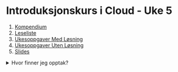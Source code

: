 # Introduksjonskurs i Cloud - Uke 5

1. [Kompendium](kompendium.md)
2. [Leseliste](leseliste.md)
3. [Ukesoppgaver Med Løsning](ukesoppgaver.md)
4. [Ukesoppgaver Uten Løsning](ukesoppgaver_no_solution.md)
5. [Slides](./slides/)

<details>
<summary>Hvor finner jeg opptak?</summary>

Opptak ligger på Teams. Gå først inn på emnesiden for backend, gå på emne 8, og trykk deretter på "Files" på Navbaren på toppen. Da finner du en mappe som heter `Recordings`. Se bilder under.

![Screenshot of AWS VPC Creation](../static/img/teams-emneside.png)
![Screenshot of AWS VPC Creation](../static/img/teams-emneside-files.png)
</details>